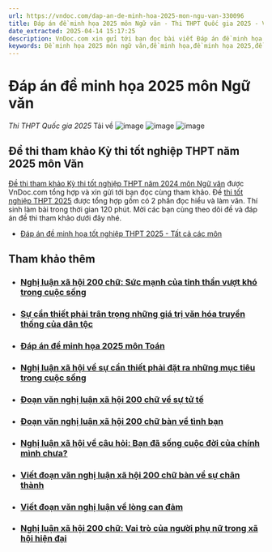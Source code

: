 ```yaml
---
url: https://vndoc.com/dap-an-de-minh-hoa-2025-mon-ngu-van-330096
title: Đáp án đề minh họa 2025 môn Ngữ văn - Thi THPT Quốc gia 2025 - VnDoc.com
date_extracted: 2025-04-14 15:17:25
description: VnDoc.com xin gửi tới bạn đọc bài viết Đáp án đề minh họa 2025 môn Ngữ văn. Mời các bạn cùng theo dõi bài viết dưới đây nhé.
keywords: Đề minh họa 2025 môn ngữ văn,đề minh họa,đề minh họa 2025,đề minh họa thi THPT Quốc gia 2025,đề tham khảo thi THPT quốc gia 2025,đề tham khảo,đề thi minh họa môn ngữ văn,đề minh họa thi THPT Quốc gia 2025 môn ngữ văn,đáp án đề minh họa,Đáp án đề minh họa môn ngữ văn 2025,Đáp án đề minh họa ngữ văn 2025,Đáp án đề minh họa 2025 môn ngữ văn,đề minh họa ngữ văn 2025,đề tham khảo thi tốt nghiệp THPT,Đề thi tham khảo Kỳ thi tốt nghiệp THPT năm 2025 môn ngữ văn,thi THPT Quốc gia 2025
---
```


# Đáp án đề minh họa 2025 môn Ngữ văn
 _Thi THPT Quốc gia 2025_
Tải về
![image](https://i.vdoc.vn/data/pdf/2024/10/18/dap-an-de-minh-hoa-2025-mon-ngu-van/bg1.png)
![image](https://i.vdoc.vn/data/pdf/2024/10/18/dap-an-de-minh-hoa-2025-mon-ngu-van/bg2.png)
![image](https://i.vdoc.vn/data/pdf/2024/10/18/dap-an-de-minh-hoa-2025-mon-ngu-van/bg3.png)
## Đề thi tham khảo Kỳ thi tốt nghiệp THPT năm 2025 môn Văn
[Đề thi tham khảo Kỳ thi tốt nghiệp THPT năm 2024 môn Ngữ văn](<https://vndoc.com/dap-an-de-minh-hoa-2024-mon-ngu-van-317302>) được VnDoc.com tổng hợp và xin gửi tới bạn đọc cùng tham khảo. Đề [thi tốt nghiệp THPT 2025](<https://vndoc.com/thi-thpt-quoc-gia>) được tổng hợp gồm có 2 phần đọc hiểu và làm văn. Thí sinh làm bài trong thời gian 120 phút. Mời các bạn cùng theo dõi đề và đáp án đề thi tham khảo dưới đây nhé.
  * [Đáp án đề minh họa tốt nghiệp THPT 2025 - Tất cả các môn](<https://vndoc.com/dap-an-de-minh-hoa-tot-nghiep-thpt-2025-330092>)

## Tham khảo thêm
  * ### [Nghị luận xã hội 200 chữ: Sức mạnh của tinh thần vượt khó trong cuộc sống](</nghi-luan-xa-hoi-200-chu-suc-manh-cua-tinh-than-vuot-kho-trong-cuoc-song-290401> "Nghị luận xã hội 200 chữ: Sức mạnh của tinh thần vượt khó trong cuộc sống")
  * ### [Sự cần thiết phải trân trọng những giá trị văn hóa truyền thống của dân tộc](</hay-viet-mot-doan-van-trinh-bay-suy-nghi-cua-anh-chi-ve-su-can-thiet-phai-tran-trong-nhung-gia-tri-van-hoa-truyen-thong-cua-dan-toc-261017> "Sự cần thiết phải trân trọng những giá trị văn hóa truyền thống của dân tộc")
  * ### [Đáp án đề minh họa 2025 môn Toán](</dap-an-de-minh-hoa-2025-mon-toan-330094> "Đáp án đề minh họa 2025 môn Toán")
  * ### [Nghị luận xã hội về sự cần thiết phải đặt ra những mục tiêu trong cuộc sống](</nghi-luan-xa-hoi-ve-su-can-thiet-phai-dat-ra-nhung-muc-tieu-trong-cuoc-song-263029> "Nghị luận xã hội về sự cần thiết phải đặt ra những mục tiêu trong cuộc sống")
  * ### [Đoạn văn nghị luận xã hội 200 chữ về sự tử tế](</nghi-luan-xa-hoi-200-chu-ve-su-tu-te-193636> "Đoạn văn nghị luận xã hội 200 chữ về sự tử tế")
  * ### [Đoạn văn nghị luận xã hội 200 chữ bàn về tình bạn](</nghi-luan-xa-hoi-200-chu-ban-ve-tinh-ban-194432> "Đoạn văn nghị luận xã hội 200 chữ bàn về tình bạn")
  * ### [Nghị luận xã hội về câu hỏi: Bạn đã sống cuộc đời của chính mình chưa?](</nghi-luan-xa-hoi-ve-cau-hoi-ban-da-song-cuoc-doi-cua-chinh-minh-chua-194739> "Nghị luận xã hội về câu hỏi: Bạn đã sống cuộc đời của chính mình chưa?")
  * ### [Viết đoạn văn nghị luận xã hội 200 chữ bàn về sự chân thành](</nghi-luan-xa-hoi-200-chu-ban-ve-su-chan-thanh-194428> "Viết đoạn văn nghị luận xã hội 200 chữ bàn về sự chân thành")
  * ### [Viết đoạn văn nghị luận về lòng can đảm](</nghi-luan-xa-hoi-200-chu-ban-ve-long-can-dam-194208> "Viết đoạn văn nghị luận về lòng can đảm")
  * ### [Nghị luận xã hội 200 chữ: Vai trò của người phụ nữ trong xã hội hiện đại](</nghi-luan-xa-hoi-200-chu-vai-tro-cua-nguoi-phu-nu-trong-xa-hoi-hien-dai-291095> "Nghị luận xã hội 200 chữ: Vai trò của người phụ nữ trong xã hội hiện đại")


